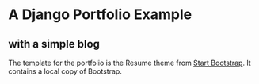 # A Django Portfolio Example
## with a simple blog

The template for the portfolio is the Resume theme from [Start Bootstrap](https://startbootstrap.com/themes). It contains a local copy of Bootstrap.
